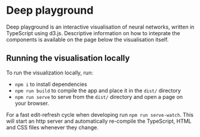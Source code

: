 # Deep playground

Deep playground is an interactive visualisation of neural networks, written in
TypeScript using d3.js. Descriptive information on how to inteprate the components is available on the page
below the visualisation itself.

## Running the visualisation locally

To run the visualization locally, run:
- `npm i` to install dependencies
- `npm run build` to compile the app and place it in the `dist/` directory
- `npm run serve` to serve from the `dist/` directory and open a page on your browser.

For a fast edit-refresh cycle when developing run `npm run serve-watch`.
This will start an http server and automatically re-compile the TypeScript,
HTML and CSS files whenever they change.
